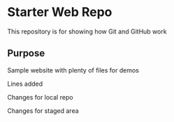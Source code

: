 # Starter Web Repo

This repository is for showing how Git and GitHub work

## Purpose

Sample website with plenty of files for demos

Lines added

Changes for local repo

Changes for staged area

